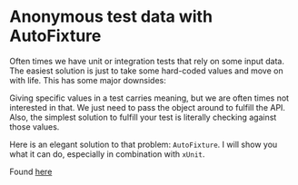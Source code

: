 # Anonymous test data with AutoFixture

Often times we have unit or integration tests that rely on some input data. The easiest solution is just to take some hard-coded values and move on with life. This has some major downsides: 

Giving specific values in a test carries meaning, but we are often times not interested in that. We just need to pass the object around to fulfill the API. Also, the simplest solution to fulfill your test is literally checking against those values. 

Here is an elegant solution to that problem: `AutoFixture`. I will show you what it can do, especially in combination with `xUnit`.

Found [here](https://steven-giesel.com/blogPost/0a7d1bff-6c97-4d98-97cf-d72cd2b3888e)